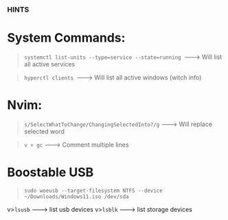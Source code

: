 ### HINTS ####

# System Commands:

>`systemctl list-units --type=service --state=running `---> Will list all active services

>`hyperctl clients `---> Will list all active windows (witch info)

# Nvim:

>`s/SelectWhatToChange/ChangingSelectedInto?/g` ---> Will replace selected word

>`v + gc` ---> Comment multiple lines 

# Boostable USB

>`sudo woeusb --target-filesystem NTFS --device ~/Downloads/Windows11.iso /dev/sda`


v>`lsusb` ---> list usb devices
v>`lsblk` ---> list storage devices


